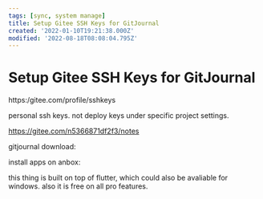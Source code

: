 ```yaml
---
tags: [sync, system manage]
title: Setup Gitee SSH Keys for GitJournal
created: '2022-01-10T19:21:38.000Z'
modified: '2022-08-18T08:08:04.795Z'
---
```


# Setup Gitee SSH Keys for GitJournal

https:/gitee.com/profile/sshkeys

personal ssh keys. not deploy keys under specific project settings.

https://gitee.com/n5366871df2f3/notes

gitjournal download:

install apps on anbox:

this thing is built on top of  flutter,  which  could also be  avaliable for windows. also it is free on all pro  features.
